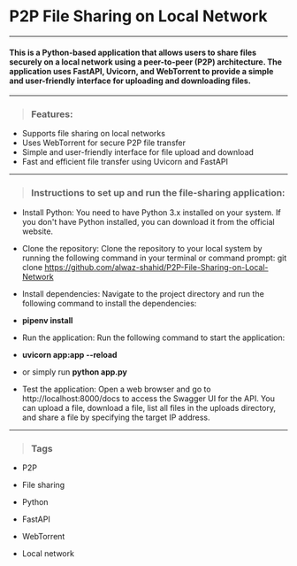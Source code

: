 # P2P File Sharing on Local Network
<hr/>

#### This is a Python-based application that allows users to share files securely on a local network using a peer-to-peer (P2P) architecture. The application uses FastAPI, Uvicorn, and WebTorrent to provide a simple and user-friendly interface for uploading and downloading files.
<hr/>

> ### Features:

- Supports file sharing on local networks
- Uses WebTorrent for secure P2P file transfer
- Simple and user-friendly interface for file upload and download
- Fast and efficient file transfer using Uvicorn and FastAPI

<hr/>

> ### Instructions to set up and run the file-sharing application:

- Install Python: You need to have Python 3.x installed on your system. If you don't have Python installed, you can download it from the official website.

- Clone the repository: Clone the repository to your local system by running the following command in your terminal or command prompt: git clone https://github.com/alwaz-shahid/P2P-File-Sharing-on-Local-Network

- Install dependencies: Navigate to the project directory and run the following command to install the dependencies:

- **pipenv install**

- Run the application: Run the following command to start the application:

- **uvicorn app:app --reload**

- or simply run **python app.py**

- Test the application: Open a web browser and go to http://localhost:8000/docs to access the Swagger UI for the API. You can upload a file, download a file, list all files in the uploads directory, and share a file by specifying the target IP address.

<hr/>

> ### Tags

- P2P

- File sharing

- Python

- FastAPI

- WebTorrent

- Local network


